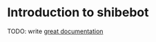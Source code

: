 # Introduction to shibebot

TODO: write [great documentation](http://jacobian.org/writing/great-documentation/what-to-write/)
